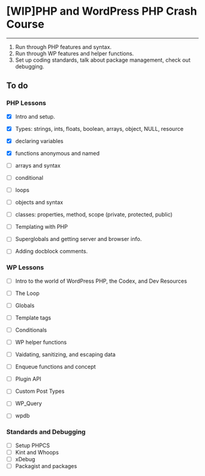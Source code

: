# [WIP]PHP and WordPress PHP Crash Course
---

1. Run through PHP features and syntax.
2. Run through WP features and helper functions.
3. Set up coding standards, talk about package management, check out debugging.


## To do
### PHP Lessons

- [x] Intro and setup.
- [x] Types: strings, ints, floats, boolean, arrays, object, NULL, resource
- [x] declaring variables
- [x] functions anonymous and named
- [ ] arrays and syntax
- [ ] conditional
- [ ] loops
- [ ] objects and syntax
- [ ] classes: properties, method, scope (private, protected, public)
- [ ] Templating with PHP
- [ ] Superglobals and getting server and browser info.
- [ ] Adding docblock comments.


### WP Lessons
- [ ] Intro to the world of WordPress PHP, the Codex, and Dev Resources
- [ ] The Loop
- [ ] Globals
- [ ] Template tags
- [ ] Conditionals
- [ ] WP helper functions
- [ ] Vaidating, sanitizing, and escaping data
- [ ] Enqueue functions and concept
- [ ] Plugin API
- [ ] Custom Post Types
- [ ] WP_Query
- [ ] wpdb


### Standards and Debugging
- [ ] Setup PHPCS
- [ ] Kint and Whoops
- [ ] xDebug
- [ ] Packagist and packages